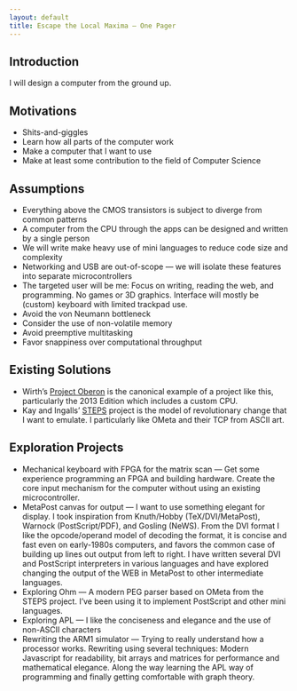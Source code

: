 ```yaml
---
layout: default
title: Escape the Local Maxima — One Pager
---
```


## Introduction
I will design a computer from the ground up.

## Motivations
- Shits-and-giggles
- Learn how all parts of the computer work
- Make a computer that I want to use
- Make at least some contribution to the field of Computer Science

## Assumptions
- Everything above the CMOS transistors is subject to diverge from common patterns
- A computer from the CPU through the apps can be designed and written by a single person
- We will write make heavy use of mini languages to reduce code size and complexity
- Networking and USB are out-of-scope — we will isolate these features into separate microcontrollers
- The targeted user will be me: Focus on writing, reading the web, and programming. No games or 3D graphics. Interface will mostly be (custom) keyboard with limited trackpad use.
- Avoid the von Neumann bottleneck
- Consider the use of non-volatile memory
- Avoid preemptive multitasking
- Favor snappiness over computational throughput

## Existing Solutions
- Wirth’s [Project Oberon](http://www.projectoberon.com) is the canonical example of a project like this, particularly the 2013 Edition which includes a custom CPU.
- Kay and Ingalls’ [STEPS](http://www.vpri.org/pdf/tr2012001_steps.pdf) project is the model of revolutionary change that I want to emulate. I particularly like OMeta and their TCP from ASCII art. 

## Exploration Projects
- Mechanical keyboard with FPGA for the matrix scan — Get some experience programming an FPGA and building hardware. Create the core input mechanism for the computer without using an existing microcontroller. 
- MetaPost canvas for output — I want to use something elegant for display. I took inspiration from Knuth/Hobby (TeX/DVI/MetaPost), Warnock (PostScript/PDF), and Gosling (NeWS). From the DVI format I like the opcode/operand model of decoding the format, it is concise and fast even on early-1980s computers, and favors the common case of building up lines out output from left to right. I have written several DVI and PostScript interpreters in various languages and have explored changing the output of the WEB in MetaPost to other intermediate languages.
- Exploring Ohm — A modern PEG parser based on OMeta from the STEPS project. I’ve been using it to implement PostScript and other mini languages. 
- Exploring APL — I like the conciseness and elegance and the use of non-ASCII characters
- Rewriting the ARM1 simulator — Trying to really understand how a processor works. Rewriting using several techniques: Modern Javascript for readability, bit arrays and matrices for performance and mathematical elegance. Along the way learning the APL way of programming and finally getting comfortable with graph theory. 
